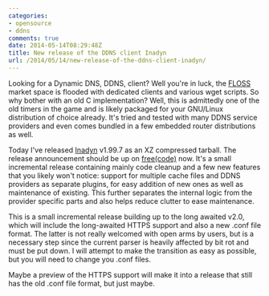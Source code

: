 ```yaml
---
categories:
- opensource
- ddns
comments: true
date: 2014-05-14T08:29:48Z
title: New release of the DDNS client Inadyn
url: /2014/05/14/new-release-of-the-ddns-client-inadyn/
---
```


Looking for a Dynamic DNS, DDNS, client?  Well you're in luck, the
[FLOSS][1] market space is flooded with dedicated clients and various
wget scripts.  So why bother with an old C implementation?  Well, this
is admittedly one of the old timers in the game and is likely packaged
for your GNU/Linux distribution of choice already.  It's tried and
tested with many DDNS service providers and even comes bundled in a
few embedded router distributions as well.

Today I've released [Inadyn](/inadyn.html) v1.99.7 as an XZ compressed
tarball.  The release announcement should be up on [free(code)][2]
now.  It's a small incremental release containing mainly code cleanup
and a few new features that you likely won't notice: support for
multiple cache files and DDNS providers as separate plugins, for easy
addition of new ones as well as maintenance of existing.  This further
separates the internal logic from the provider specific parts and also
helps reduce clutter to ease maintenance.

This is a small incremental release building up to the long awaited
v2.0, which will include the long-awaited HTTPS support and also a new
.conf file format.  The latter is not really welcomed with open arms
by users, but is a necessary step since the current parser is heavily
affected by bit rot and must be put down.  I will attempt to make the
transition as easy as possible, but you will need to change you .conf
files.

Maybe a preview of the HTTPS support will make it into a release that
still has the old .conf file format, but just maybe.

[1]: http://en.wikipedia.org/wiki/Alternative_terms_for_free_software "FLOSS"
[2]: https://freecode.com/projects/inadyn
